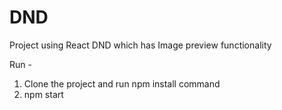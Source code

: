 # DND
Project using React DND which has Image preview functionality

Run - 
1. Clone the project and run npm install command
2. npm start
